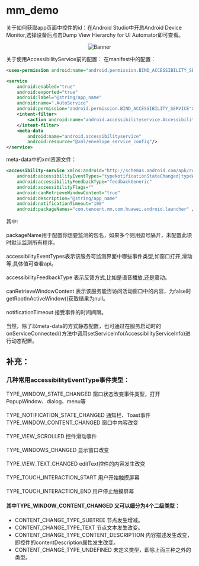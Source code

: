 # mm_demo

关于如何获取app页面中控件的id：在Android Studio中开启Android Device Monitor,选择设备后点击Dump View Hierarchy for UI Automator即可查看。<br> 
<p align="center">
  <img src="app\src\main\assets\20170313214108128.png"  alt="Banner" />
</p>

关于使用AccessibilityService前的配置：
在manifest中的配置：
```xml
<uses-permission android:name="android.permission.BIND_ACCESSIBILITY_SERVICE" />

<service
    android:enabled="true"
    android:exported="true"
    android:label="@string/app_name"
    android:name=".AutoService"
    android:permission="android.permission.BIND_ACCESSIBILITY_SERVICE">
    <intent-filter>
        <action android:name="android.accessibilityservice.AccessibilityService"/>
    </intent-filter>
    <meta-data
        android:name="android.accessibilityservice"
        android:resource="@xml/envelope_service_config"/>
</service>
```

meta-data中的xml资源文件：
```xml
<accessibility-service xmlns:android="http://schemas.android.com/apk/res/android"
    android:accessibilityEventTypes="typeNotificationStateChanged|typeWindowStateChanged|typeWindowContentChanged"
    android:accessibilityFeedbackType="feedbackGeneric"
    android:accessibilityFlags=""
    android:canRetrieveWindowContent="true"
    android:description="@string/app_name"
    android:notificationTimeout="100"
    android:packageNames="com.tencent.mm,com.huawei.android.launcher" />
```

其中:<br>  
packageName用于配置你想要监测的包名，如果多个则用逗号隔开，未配置此项时默认监测所有程序。<br>  
accessibilityEventTypes表示该服务可监测界面中哪些事件类型,如窗口打开,滑动等,具体值可查看api。<br>  
accessibilityFeedbackType 表示反馈方式,比如是语音播放,还是震动。<br>  
canRetrieveWindowContent 表示该服务能否访问活动窗口中的内容，为false时getRootInActiveWindow()获取结果为null。<br>  
notificationTimeout 接受事件的时间间隔。<br>   
当然，除了以meta-data的方式静态配置，也可通过在服务启动时的onServiceConnected()方法中调用setServiceInfo(AccessibilityServiceInfo)进行动态配置。
## 补充：
### 几种常用accessibilityEventType事件类型：
TYPE_WINDOW_STATE_CHANGED	窗口状态改变事件类型，打开PopupWindow、dialog、menu等<br>  
TYPE_NOTIFICATION_STATE_CHANGED		通知栏、Toast事件<br>
TYPE_WINDOW_CONTENT_CHANGED		窗口中内容改变<br>  
TYPE_VIEW_SCROLLED		控件滑动事件<br>  
TYPE_WINDOWS_CHANGED		显示窗口改变<br>  
TYPE_VIEW_TEXT_CHANGED		editText控件的内容发生改变<br>  
TYPE_TOUCH_INTERACTION_START		用户开始触摸屏幕<br>  
TYPE_TOUCH_INTERACTION_END		用户停止触摸屏幕<br>  
#### 其中TYPE_WINDOW_CONTENT_CHANGED	又可以细分为4个二级类型：	
  * CONTENT_CHANGE_TYPE_SUBTREE	节点发生增减。<br>  
  * CONTENT_CHANGE_TYPE_TEXT	节点文本发生改变。<br>  
  * CONTENT_CHANGE_TYPE_CONTENT_DESCRIPTION		内容描述发生改变，即控件的contentDescription属性发生改变。<br>  
  * CONTENT_CHANGE_TYPE_UNDEFINED	未定义类型，即除上面三种之外的类型。<br>  
